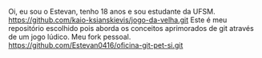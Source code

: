 Oi, eu sou o Estevan, tenho 18 anos e sou estudante da UFSM.
https://github.com/kaio-ksianskievis/jogo-da-velha.git
Este é meu repositório escolhido pois aborda os conceitos aprimorados de git através de um jogo lúdico.
Meu fork pessoal.
https://github.com/Estevan0416/oficina-git-pet-si.git 
